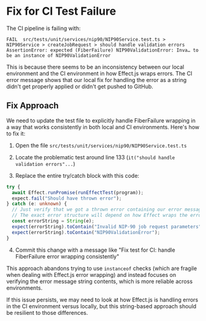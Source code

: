 # Fix for CI Test Failure

The CI pipeline is failing with:

```
FAIL  src/tests/unit/services/nip90/NIP90Service.test.ts > NIP90Service > createJobRequest > should handle validation errors
AssertionError: expected (FiberFailure) NIP90ValidationError: Inva… to be an instance of NIP90ValidationError
```

This is because there seems to be an inconsistency between our local environment and the CI environment in how Effect.js wraps errors. The CI error message shows that our local fix for handling the error as a string didn't get properly applied or didn't get pushed to GitHub.

## Fix Approach

We need to update the test file to explicitly handle FiberFailure wrapping in a way that works consistently in both local and CI environments. Here's how to fix it:

1. Open the file `src/tests/unit/services/nip90/NIP90Service.test.ts`

2. Locate the problematic test around line 133 (`it("should handle validation errors"...`)

3. Replace the entire try/catch block with this code:

```typescript
try {
  await Effect.runPromise(runEffectTest(program));
  expect.fail("Should have thrown error");
} catch (e: unknown) {
  // Just verify that we got a thrown error containing our error message
  // The exact error structure will depend on how Effect wraps the errors
  const errorString = String(e);
  expect(errorString).toContain("Invalid NIP-90 job request parameters");
  expect(errorString).toContain("NIP90ValidationError");
}
```

4. Commit this change with a message like "Fix test for CI: handle FiberFailure error wrapping consistently"

This approach abandons trying to use `instanceof` checks (which are fragile when dealing with Effect.js error wrapping) and instead focuses on verifying the error message string contents, which is more reliable across environments.

If this issue persists, we may need to look at how Effect.js is handling errors in the CI environment versus locally, but this string-based approach should be resilient to those differences.

